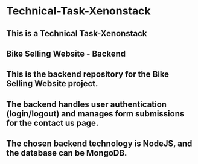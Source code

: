 # Technical-Task-Xenonstack
## This is a Technical Task-Xenonstack

## Bike Selling Website - Backend
## This is the backend repository for the Bike Selling Website project. 
## The backend handles user authentication (login/logout) and manages form submissions for the contact us page. 
## The chosen backend technology is NodeJS, and the database can be  MongoDB.
